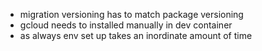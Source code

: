 

- migration versioning has to match package versioning
- gcloud needs to installed manually in dev container
- as always env set up takes an inordinate amount of time
